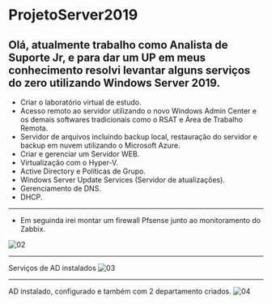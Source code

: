 # ProjetoServer2019

Olá, atualmente trabalho como Analista de Suporte Jr, e para dar um UP em meus conhecimento 
resolvi levantar alguns serviços do zero utilizando Windows Server 2019.
---------------------------------------------------------------------------------------------
*   Criar o laboratório virtual de estudo.
*   Acesso remoto ao servidor utilizando o novo Windows Admin Center e os demais softwares 
tradicionais como o RSAT e Área de Trabalho Remota.
*   Servidor de arquivos incluindo backup local, restauração do servidor e backup em nuvem 
utilizando o Microsoft Azure.
*   Criar e gerenciar um Servidor WEB.
*   Virtualização com o Hyper-V.
*   Active Directory e Políticas de Grupo.
*   Windows Server Update Services (Servidor de atualizações).
*   Gerenciamento de DNS.
*   DHCP.
---------------------------------------------------------------------------------------------
- Em seguinda irei montar um firewall Pfsense junto ao monitoramento do Zabbix. 

![02](https://user-images.githubusercontent.com/100032235/179428850-b0da3751-92ba-4fe6-bd3f-86a4fc2122a1.png)

---------------------------------------------------------------------------------------------
Serviços de AD instalados 
![03](https://user-images.githubusercontent.com/100032235/179430486-bdac5975-5041-4053-94e0-ce1882ab3ae9.png)

---------------------------------------------------------------------------------------------
AD instalado, configurado e também com 2 departamento criados.
![04](https://user-images.githubusercontent.com/100032235/179858806-24535ebd-347c-4206-8818-7523fc1f2b76.png)
